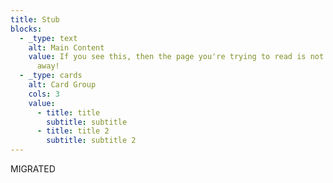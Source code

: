 ```yaml
---
title: Stub
blocks:
  - _type: text
    alt: Main Content
    value: If you see this, then the page you're trying to read is not written. go
      away!
  - _type: cards
    alt: Card Group
    cols: 3
    value:
      - title: title
        subtitle: subtitle
      - title: title 2
        subtitle: subtitle 2
---
```

MIGRATED